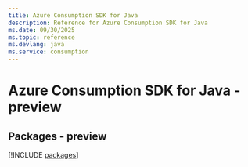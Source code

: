 ```yaml
---
title: Azure Consumption SDK for Java
description: Reference for Azure Consumption SDK for Java
ms.date: 09/30/2025
ms.topic: reference
ms.devlang: java
ms.service: consumption
---
```

# Azure Consumption SDK for Java - preview
## Packages - preview
[!INCLUDE [packages](consumption-index.md)]